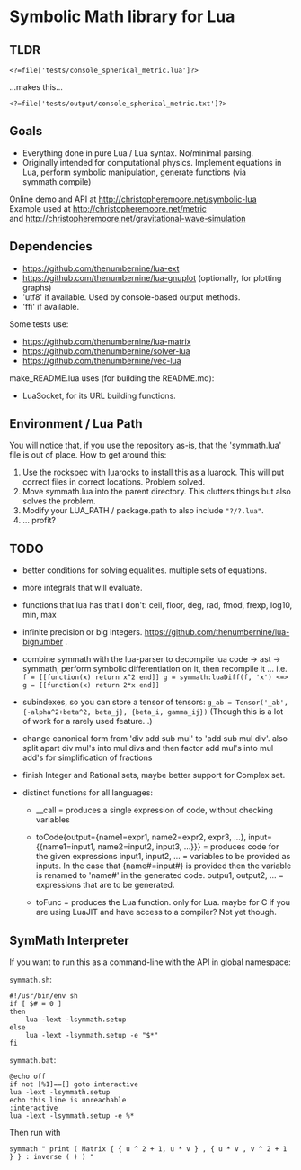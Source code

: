 # Symbolic Math library for Lua

## TLDR

```
<?=file['tests/console_spherical_metric.lua']?>
```

...makes this...

```
<?=file['tests/output/console_spherical_metric.txt']?>
```

## Goals

- Everything done in pure Lua / Lua syntax.  No/minimal parsing.
- Originally intended for computational physics.  Implement equations in Lua, perform symbolic manipulation, generate functions (via symmath.compile)

Online demo and API at http://christopheremoore.net/symbolic-lua  
Example used at http://christopheremoore.net/metric  
	and http://christopheremoore.net/gravitational-wave-simulation  

<?=file['README.reference.md']?>

## Dependencies

- https://github.com/thenumbernine/lua-ext
- https://github.com/thenumbernine/lua-gnuplot (optionally, for plotting graphs)
- 'utf8' if available.  Used by console-based output methods.
- 'ffi' if available.

Some tests use:

- https://github.com/thenumbernine/lua-matrix
- https://github.com/thenumbernine/solver-lua
- https://github.com/thenumbernine/vec-lua

make\_README.lua uses (for building the README.md):

- LuaSocket, for its URL building functions.

## Environment / Lua Path

You will notice that, if you use the repository as-is, that the 'symmath.lua' file is out of place.
How to get around this:
1. Use the rockspec with luarocks to install this as a luarock.  This will put correct files in correct locations.  Problem solved.
2. Move symmath.lua into the parent directory.  This clutters things but also solves the problem.
3. Modify your LUA\_PATH / package.path to also include `"?/?.lua"`.
4. ... profit?

## TODO

- better conditions for solving equalities.  multiple sets of equations.

- more integrals that will evaluate.

- functions that lua has that I don't: ceil, floor, deg, rad, fmod, frexp, log10, min, max

- infinite precision or big integers.  https://github.com/thenumbernine/lua-bignumber .

- combine symmath with the lua-parser to decompile lua code -> ast -> symmath, perform symbolic differentiation on it, then recompile it ...
	i.e. `f = [[function(x) return x^2 end]] g = symmath:luaDiff(f, 'x') <=> g = [[function(x) return 2*x end]]`

- subindexes, so you can store a tensor of tensors: `g_ab = Tensor('_ab', {-alpha^2+beta^2, beta_j}, {beta_i, gamma_ij})`
	(Though this is a lot of work for a rarely used feature...)

- change canonical form from 'div add sub mul' to 'add sub mul div'.  also split apart div mul's into mul divs and then factor add mul's into mul add's for simplification of fractions

- finish Integer and Rational sets, maybe better support for Complex set.

- distinct functions for all languages:
	- __call = produces a single expression of code, without checking variables
	- toCode{output={name1=expr1, name2=expr2, expr3, ...}, input={{name1=input1, name2=input2, input3, ...}}} = produces code for the given expressions
		input1, input2, ... = variables to be provided as inputs.  In the case that {name#=input#} is provided then the variable is renamed to 'name#' in the generated code.
		outpu1, output2, ... = expressions that are to be generated.
	
	- toFunc = produces the Lua function.  only for Lua.  maybe for C if you are using LuaJIT and have access to a compiler? Not yet though.


## SymMath Interpreter

If you want to run this as a command-line with the API in global namespace:

` symmath.sh `:
```
#!/usr/bin/env sh
if [ $# = 0 ]
then
	lua -lext -lsymmath.setup
else
	lua -lext -lsymmath.setup -e "$*"
fi
```

` symmath.bat `:
```
@echo off
if not [%1]==[] goto interactive
lua -lext -lsymmath.setup
echo this line is unreachable
:interactive
lua -lext -lsymmath.setup -e %*
```

Then run with

```
symmath " print ( Matrix { { u ^ 2 + 1, u * v } , { u * v , v ^ 2 + 1 } } : inverse ( ) ) "
```

<?
require 'ext'
local url = require 'socket.url'

--local base = [[https://cdn.rawgit.com/thenumbernine/symmath-lua/master/]]
--local base = [[https://htmlpreview.github.io/?https://github.com/thenumbernine/symmath-lua/blob/master/]]
local base = [[https://thenumbernine.github.io/symmath/]]

local s = table{[[
Output CDN URLs:
]]}

os.rlistdir('.', function(f, isdir)
	return f ~= '.git' and (isdir or f:sub(-5) == '.html')
end):mapi(function(f)
	assert(f:sub(1,2) == './')
	return f:sub(3)
end):sort():mapi(function(f)
	local name = f:sub(1,-6)
	s:insert('['..name..']('..base..
		url.escape(f)
			:gsub('%%2f','/')
			:gsub('%%2e','.')
		..')\n')
end)
?>
<?=s:concat'\n'?>
